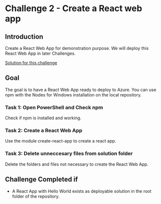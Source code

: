 # Challenge 2 - Create a React web app

## Introduction

  Create a React Web App for demonstration purpose. We will deploy this React Web App in later Challenges.

[Solution for this challenge](../SolutionGuide/02-Create-a-react-web-app-solution.md)

## Goal

  The goal is to have a React Web App ready to deploy to Azure. You can use npm with the Nodes for Windows installation on the local repository.

### Task 1: Open PowerShell and Check npm

  Check if npm is installed and working. 

### Task 2: Create a React Web App

  Use the module create-react-app to create a react app.

### Task 3: Delete unneccesary files from solution folder

  Delete the folders and files not necessary to create the React Web App.

## Challenge Completed if

- A React App with Hello World exists as deployable solution in the root folder of the repository.
